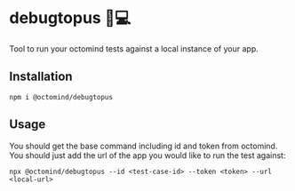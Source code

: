 # debugtopus  🐙💻

Tool to run your octomind tests against a local instance of your app.

## Installation

```shell
npm i @octomind/debugtopus
```

## Usage
You should get the base command including id and token from octomind. You should just add the url of the app you would like to run the test against:

```shell
npx @octomind/debugtopus --id <test-case-id> --token <token> --url <local-url>
```
